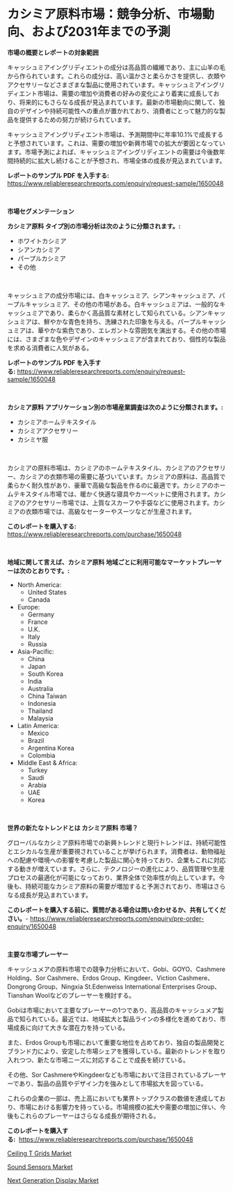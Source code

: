 <p><h1>カシミア原料市場：競争分析、市場動向、および2031年までの予測</h1></p><p><strong>市場の概要とレポートの対象範囲</strong></p>
<p><p>キャッシュミアイングリディエントの成分は高品質の繊維であり、主に山羊の毛から作られています。これらの成分は、高い温かさと柔らかさを提供し、衣類やアクセサリーなどさまざまな製品に使用されています。キャッシュミアイングリディエント市場は、需要の増加や消費者の好みの変化により着実に成長しており、将来的にもさらなる成長が見込まれています。最新の市場動向に関して、独自のデザインや持続可能性への重点が置かれており、消費者にとって魅力的な製品を提供するための努力が続けられています。</p><p>キャッシュミアイングリディエント市場は、予測期間中に年率10.1%で成長すると予想されています。これは、需要の増加や新興市場での拡大が要因となっています。市場予測によれば、キャッシュミアイングリディエントの需要は今後数年間持続的に拡大し続けることが予想され、市場全体の成長が見込まれています。</p></p>
<p><strong>レポートのサンプル PDF を入手する:</strong> <a href="https://www.reliableresearchreports.com/enquiry/request-sample/1650048">https://www.reliableresearchreports.com/enquiry/request-sample/1650048</a></p>
<p>&nbsp;</p>
<p><strong>市場セグメンテーション</strong></p>
<p><strong>カシミア原料 タイプ別の市場分析は次のように分類されます。:</strong></p>
<p><ul><li>ホワイトカシミア</li><li>シアンカシミア</li><li>パープルカシミア</li><li>その他</li></ul></p>
<p>&nbsp;</p>
<p><p>キャッシュミアの成分市場には、白キャッシュミア、シアンキャッシュミア、パープルキャッシュミア、その他の市場がある。白キャッシュミアは、一般的なキャッシュミアであり、柔らかく高品質な素材として知られている。シアンキャッシュミアは、鮮やかな青色を持ち、洗練された印象を与える。パープルキャッシュミアは、華やかな紫色であり、エレガントな雰囲気を演出する。その他の市場には、さまざまな色やデザインのキャッシュミアが含まれており、個性的な製品を求める消費者に人気がある。</p></p>
<p><strong>レポートのサンプル PDF を入手する:</strong>&nbsp;<a href="https://www.reliableresearchreports.com/enquiry/request-sample/1650048">https://www.reliableresearchreports.com/enquiry/request-sample/1650048</a></p>
<p>&nbsp;</p>
<p><strong> カシミア原料 アプリケーション別の市場産業調査は次のように分類されます。:</strong></p>
<p><ul><li>カシミアホームテキスタイル</li><li>カシミアアクセサリー</li><li>カシミヤ服</li></ul></p>
<p>&nbsp;</p>
<p><p>カシミアの原料市場は、カシミアのホームテキスタイル、カシミアのアクセサリー、カシミアの衣類市場の需要に基づいています。カシミアの原料は、高品質で柔らかく耐久性があり、豪華で高級な製品を作るのに最適です。カシミアのホームテキスタイル市場では、暖かく快適な寝具やカーペットに使用されます。カシミアのアクセサリー市場では、上質なスカーフや手袋などに使用されます。カシミアの衣類市場では、高級なセーターやスーツなどが生産されます。</p></p>
<p><strong>このレポートを購入する:</strong>&nbsp; <a href="https://www.reliableresearchreports.com/purchase/1650048">https://www.reliableresearchreports.com/purchase/1650048</a></p>
<p>&nbsp;</p>
<p><strong>地域に関して言えば、カシミア原料 地域ごとに利用可能なマーケットプレーヤーは次のとおりです。:</strong></p>
<p><ul>
    <li>
        North America:
        <ul>
            <li>United States</li>
            <li>Canada</li>
        </ul>
    </li>
    <li>
        Europe:
        <ul>
            <li>Germany</li>
            <li>France</li>
            <li>U.K.</li>
            <li>Italy</li>
            <li>Russia</li>
        </ul>
    </li>
    <li>
        Asia-Pacific:
        <ul>
            <li>China</li>
            <li>Japan</li>
            <li>South Korea</li>
            <li>India</li>
            <li>Australia</li>
            <li>China Taiwan</li>
            <li>Indonesia</li>
            <li>Thailand</li>
            <li>Malaysia</li>
        </ul>
    </li>
    <li>
        Latin America:
        <ul>
            <li>Mexico</li>
            <li>Brazil</li>
            <li>Argentina Korea</li>
            <li>Colombia</li>
        </ul>
    </li>
    <li>
        Middle East & Africa:
        <ul>
            <li>Turkey</li>
            <li>Saudi</li>
            <li>Arabia</li>
            <li>UAE</li>
            <li>Korea</li>
        </ul>
    </li>
    </ul></p>
<p>&nbsp;</p>
<p><strong>世界の新たなトレンドとは カシミア原料 市場？</strong></p>
<p><p>グローバルなカシミア原料市場での新興トレンドと現行トレンドは、持続可能性とエシカルな生産が重要視されていることが挙げられます。消費者は、動物福祉への配慮や環境への影響を考慮した製品に関心を持っており、企業もこれに対応する動きが増えています。さらに、テクノロジーの進化により、品質管理や生産プロセスの最適化が可能になっており、業界全体で効率性が向上しています。今後も、持続可能なカシミア原料の需要が増加すると予測されており、市場はさらなる成長が見込まれています。</p></p>
<p><strong>このレポートを購入する前に、質問がある場合は問い合わせるか、共有してください。</strong>- <a href="https://www.reliableresearchreports.com/enquiry/pre-order-enquiry/1650048">https://www.reliableresearchreports.com/enquiry/pre-order-enquiry/1650048</a></p>
<p>&nbsp;</p>
<p><strong>主要な市場プレーヤー</strong></p>
<p><p>キャッシュメアの原料市場での競争力分析において、Gobi、GOYO、Cashmere Holding、Sor Cashmere、Erdos Group、Kingdeer、Viction Cashmere、Dongrong Group、Ningxia St.Edenweiss International Enterprises Group、Tianshan Woolなどのプレーヤーを検討する。</p><p>Gobiは市場において主要なプレーヤーの1つであり、高品質のキャッシュメア製品で知られている。最近では、地域拡大と製品ラインの多様化を進めており、市場成長に向けて大きな潜在力を持っている。</p><p>また、Erdos Groupも市場において重要な地位を占めており、独自の製品開発とブランド力により、安定した市場シェアを獲得している。最新のトレンドを取り入れつつ、新たな市場ニーズに対応することで成長を続けている。</p><p>その他、Sor CashmereやKingdeerなども市場において注目されているプレーヤーであり、製品の品質やデザイン力を強みとして市場拡大を図っている。</p><p>これらの企業の一部は、売上高においても業界トップクラスの数値を達成しており、市場における影響力を持っている。市場規模の拡大や需要の増加に伴い、今後もこれらのプレーヤーはさらなる成長が期待される。</p></p>
<p><strong>このレポートを購入する:</strong>&nbsp;&nbsp;<a href="https://www.reliableresearchreports.com/purchase/1650048">https://www.reliableresearchreports.com/purchase/1650048</a></p>
<p><p><a href="https://picayune-night-cbd.notion.site/Ceiling-T-Grids-Market-Size-Share-Trends-Analysis-Report-By-Material-By-Type-By-End-user-By-Re-209faae2106a4d1bad62fe01459799ab">Ceiling T Grids Market</a></p><p><a href="https://github.com/kosella/Market-Research-Report-List-2/blob/main/sound-sensors-market.md">Sound Sensors Market</a></p><p><a href="https://github.com/nathandecarvalho/Market-Research-Report-List-2/blob/main/next-generation-display-market.md">Next Generation Display Market</a></p></p>